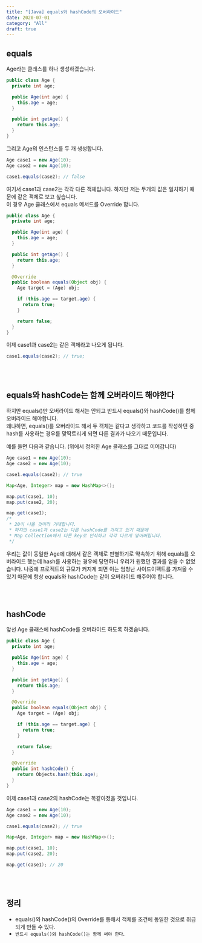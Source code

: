 ```yaml
---
title: "[Java] equals와 hashCode의 오버라이드"
date: 2020-07-01
category: "All"
draft: true
---
```


## equals

Age라는 클래스를 하나 생성하겠습니다.

  ```java
  public class Age {
    private int age;

    public Age(int age) {
      this.age = age;
    }

    public int getAge() {
      return this.age;
    }
  }
  ```

그리고 Age의 인스턴스를 두 개 생성합니다.

  ```java
  Age case1 = new Age(10);
  Age case2 = new Age(10);
  
  case1.equals(case2); // false
  ```

여기서 case1과 case2는 각각 다른 객체입니다. 하지만 저는 두개의 값은 일치하기 때문에 같은 객체로 보고 싶습니다.  
이 경우 Age 클래스에서 equals 메서드를 Override 합니다.

  ```java
  public class Age {
    private int age;

    public Age(int age) {
      this.age = age;
    }

    public int getAge() {
      return this.age;
    }

    @Override
    public boolean equals(Object obj) {
      Age target = (Age) obj;

      if (this.age == target.age) {
        return true;
      }

      return false;
    }
  }
  ```

이제 case1과 case2는 같은 객체라고 나오게 됩니다.

  ```java
  case1.equals(case2); // true;
  ```

<br><br>

## equals와 hashCode는 함께 오버라이드 해야한다

하지만 equals()만 오버라이드 해서는 안되고 반드시 equals()와 hashCode()를 함께 오버라이드 해야합니다.  
왜냐하면, equals()를 오버라이드 해서 두 객체는 같다고 생각하고 코드를 작성하던 중 hash를 사용하는 경우를 맞딱트리게 되면 다른 결과가 나오기 때문입니다.  
  
예를 들면 다음과 같습니다. (위에서 정의한 Age 클래스를 그대로 이어갑니다)

  ```java
  Age case1 = new Age(10);
  Age case2 = new Age(10);
  
  case1.equals(case2); // true

  Map<Age, Integer> map = new HashMap<>();

  map.put(case1, 10);
  map.put(case2, 20);

  map.get(case1);
  /*
   * 20이 나올 것이라 기대합니다.
   * 하지만 case1과 case2는 다른 hashCode를 가지고 있기 때문에
   * Map Collection에서 다른 key로 인식하고 각각 다르게 넣어버립니다.
   */
  ```

우리는 값이 동일한 Age에 대해서 같은 객체로 판별하기로 약속하기 위해 equals를 오버라이드 했는데 hash를 사용하는 경우에 당면하니 우리가 원했던 결과를 얻을 수 없었습니다. 나중에 프로젝트의 규모가 커지게 되면 이는 엄청난 사이드이펙트를 가져올 수 있기 때문에 항상 equals와 hashCode는 같이 오버라이드 해주어야 합니다.

<br><br>

## hashCode

앞선 Age 클래스에 hashCode를 오버라이드 하도록 하겠습니다.

  ```java
  public class Age {
    private int age;

    public Age(int age) {
      this.age = age;
    }

    public int getAge() {
      return this.age;
    }

    @Override
    public boolean equals(Object obj) {
      Age target = (Age) obj;

      if (this.age == target.age) {
        return true;
      }

      return false;
    }

    @Override
    public int hashCode() {
      return Objects.hash(this.age);
    }
  }  
  ```

이제 case1과 case2의 hashCode는 똑같아졌을 것입니다.

  ```java
  Age case1 = new Age(10);
  Age case2 = new Age(10);
  
  case1.equals(case2); // true

  Map<Age, Integer> map = new HashMap<>();

  map.put(case1, 10);
  map.put(case2, 20);

  map.get(case1); // 20
  ```

<br><br>

## 정리

- equals()와 hashCode()의 Override를 통해서 객체를 조건에 동일한 것으로 취급되게 만들 수 있다.
- `반드시 equals()와 hashCode()는 함께 써야 한다`.

